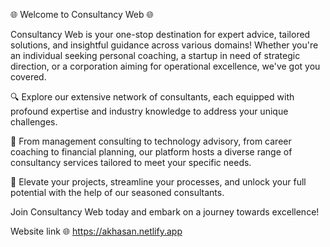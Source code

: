 🌐 Welcome to Consultancy Web 🌐

Consultancy Web is your one-stop destination for expert advice, tailored solutions, and insightful guidance across various domains! Whether you're an individual seeking personal coaching, a startup in need of strategic direction, or a corporation aiming for operational excellence, we've got you covered.

🔍 Explore our extensive network of consultants, each equipped with profound expertise and industry knowledge to address your unique challenges.

💼 From management consulting to technology advisory, from career coaching to financial planning, our platform hosts a diverse range of consultancy services tailored to meet your specific needs.

🚀 Elevate your projects, streamline your processes, and unlock your full potential with the help of our seasoned consultants.

Join Consultancy Web today and embark on a journey towards excellence!

Website link 🌐︎
https://akhasan.netlify.app
